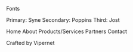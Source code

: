 Fonts

Primary: Syne
Secondary: Poppins
Third: Jost


Home
About
Products/Services
Partners
Contact

Crafted by Vipernet